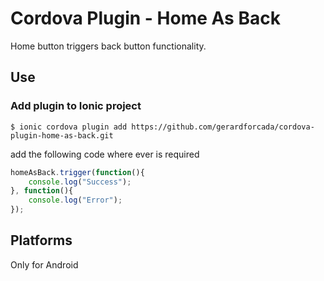 # Cordova Plugin - Home As Back

Home button triggers back button functionality.

## Use

### Add plugin to Ionic project

`$ ionic cordova plugin add https://github.com/gerardforcada/cordova-plugin-home-as-back.git`

add the following code where ever is required

```js
homeAsBack.trigger(function(){
    console.log("Success");
}, function(){
    console.log("Error");
});
```

## Platforms

Only for Android